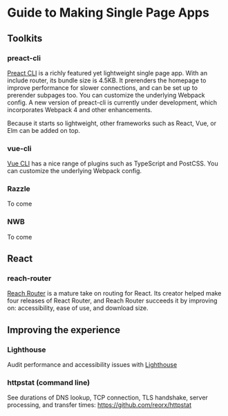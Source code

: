 # Guide to Making Single Page Apps

## Toolkits

### preact-cli

[Preact CLI](https://github.com/developit/preact-cli) is a richly featured yet lightweight single page app. With an include router, its bundle size is 4.5KB. It prerenders the homepage to improve performance for slower connections, and can be set up to prerender subpages too. You can customize the underlying Webpack config. A new version of preact-cli is currently under development, which incorporates Webpack 4 and other enhancements.

Because it starts so lightweight, other frameworks such as React, Vue, or Elm can be added on top.

### vue-cli

[Vue CLI](https://github.com/vuejs/vue-cli) has a nice range of plugins such as TypeScript and PostCSS. You can customize the underlying Webpack config.

### Razzle

To come

### NWB

To come

## React

### reach-router

[Reach Router](https://reach.tech/router) is a mature take on routing for React. Its creator helped make four releases of React Router, and Reach Router succeeds it by improving on: accessibility, ease of use, and download size.

## Improving the experience

### Lighthouse

Audit performance and accessibility issues with [Lighthouse](https://developers.google.com/web/tools/lighthouse/)

### httpstat (command line)

See durations of DNS lookup, TCP connection, TLS handshake, server processing, and transfer times: https://github.com/reorx/httpstat
